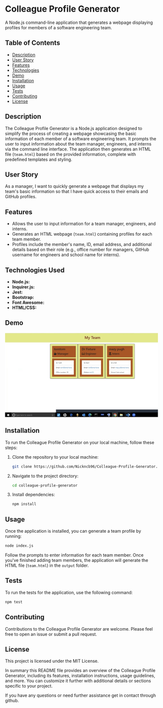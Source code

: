 # Colleague Profile Generator

A Node.js command-line application that generates a webpage displaying profiles for members of a software engineering team.

## Table of Contents

- [Description](#description)
- [User Story](#user-story)
- [Features](#features)
- [Technologies](#technologies)
- [Demo](#demo)
- [Installation](#installation)
- [Usage](#usage)
- [Tests](#tests)
- [Contributing](#contributing)
- [License](#license)

## Description

The Colleague Profile Generator is a Node.js application designed to simplify the process of creating a webpage showcasing the basic information of each member of a software engineering team. 
It prompts the user to input information about the team manager, engineers, and interns via the command line interface. 
The application then generates an HTML file (`team.html`) based on the provided information, complete with predefined templates and styling.

## User Story

As a manager, I want to quickly generate a webpage that displays my team's basic information so that I have quick access to their emails and GitHub profiles.

## Features

- Allows the user to input information for a team manager, engineers, and interns.
- Generates an HTML webpage (`team.html`) containing profiles for each team member.
- Profiles include the member's name, ID, email address, and additional details based on their role (e.g., office number for managers, GitHub username for engineers and school name for interns).

## Technologies Used

- **Node.js:**
- **Inquirer.js:**
- **Jest:**
- **Bootstrap:**
- **Font Awesome:** 
- **HTML/CSS:**

## Demo
![Screenshot of the generated team webpage](./assets/Screenshot%20.JPG)


## Installation

To run the Colleague Profile Generator on your local machine, follow these steps:

1. Clone the repository to your local machine:

   ```bash
   git clone https://github.com/Nickncb96/Colleague-Profile-Generator.git
   ```

2. Navigate to the project directory:

   ```bash
   cd colleague-profile-generator
   ```

3. Install dependencies:

   ```bash
   npm install
   ```

## Usage

Once the application is installed, you can generate a team profile by running:

```bash
node index.js
```

Follow the prompts to enter information for each team member. Once you've finished adding team members, the application will generate the HTML file (`team.html`) in the `output` folder.


## Tests

To run the tests for the application, use the following command:

```bash
npm test
```

## Contributing

Contributions to the Colleague Profile Generator are welcome. Please feel free to open an issue or submit a pull request.

## License

This project is licensed under the MIT License.



In summary this README file provides an overview of the Colleague Profile Generator, including its features, installation instructions, usage guidelines, and more. You can customize it further with additional details or sections specific to your project.

If you have any questions or need further assistance get in contact through github.
